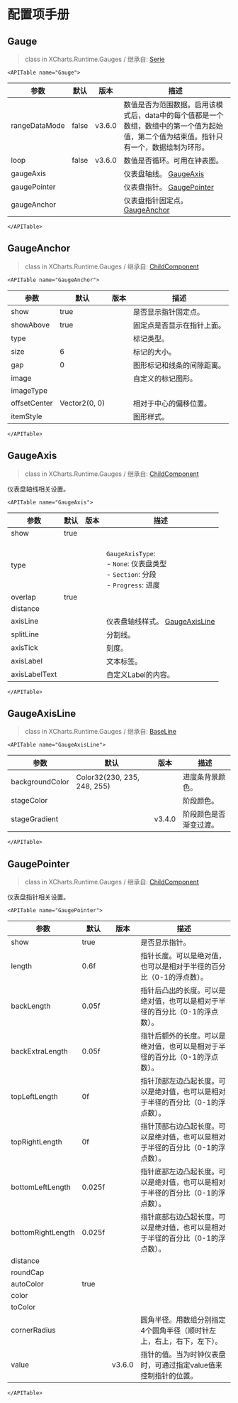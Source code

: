 # 配置项手册

## Gauge

> class in XCharts.Runtime.Gauges / 继承自: [Serie](https://xcharts-team.github.io/docs/configuration#serie)

```mdx-code-block
<APITable name="Gauge">
```

|参数|默认|版本|描述|
|--|--|--|--|
|rangeDataMode|false|v3.6.0|数值是否为范围数据。启用该模式后，data中的每个值都是一个数组，数组中的第一个值为起始值，第二个值为结束值。指针只有一个，数据绘制为环形。
|loop|false|v3.6.0|数值是否循环。可用在钟表图。
|gaugeAxis|||仪表盘轴线。 [GaugeAxis](#gaugeaxis)|
|gaugePointer|||仪表盘指针。 [GaugePointer](#gaugepointer)|
|gaugeAnchor|||仪表盘指针固定点。 [GaugeAnchor](#gaugeanchor)|

```mdx-code-block
</APITable>
```

## GaugeAnchor

> class in XCharts.Runtime.Gauges / 继承自: [ChildComponent](https://xcharts-team.github.io/docs/configuration#childcomponent)

```mdx-code-block
<APITable name="GaugeAnchor">
```

|参数|默认|版本|描述|
|--|--|--|--|
|show|true||是否显示指针固定点。
|showAbove|true||固定点是否显示在指针上面。
|type|||标记类型。
|size|6||标记的大小。
|gap|0||图形标记和线条的间隙距离。
|image|||自定义的标记图形。
|imageType|||
|offsetCenter|Vector2(0, 0)||相对于中心的偏移位置。
|itemStyle|||图形样式。

```mdx-code-block
</APITable>
```

## GaugeAxis

> class in XCharts.Runtime.Gauges / 继承自: [ChildComponent](https://xcharts-team.github.io/docs/configuration#childcomponent)

仪表盘轴线相关设置。

```mdx-code-block
<APITable name="GaugeAxis">
```

|参数|默认|版本|描述|
|--|--|--|--|
|show|true||
|type|||<br/>`GaugeAxisType`:<br/>- `None`: 仪表盘类型<br/>- `Section`: 分段<br/>- `Progress`: 进度<br/>|
|overlap|true||
|distance|||
|axisLine|||仪表盘轴线样式。 [GaugeAxisLine](#gaugeaxisline)|
|splitLine|||分割线。
|axisTick|||刻度。
|axisLabel|||文本标签。
|axisLabelText|||自定义Label的内容。

```mdx-code-block
</APITable>
```

## GaugeAxisLine

> class in XCharts.Runtime.Gauges / 继承自: [BaseLine](https://xcharts-team.github.io/docs/configuration#baseline)

```mdx-code-block
<APITable name="GaugeAxisLine">
```

|参数|默认|版本|描述|
|--|--|--|--|
|backgroundColor|Color32(230, 235, 248, 255)||进度条背景颜色。
|stageColor|||阶段颜色。
|stageGradient||v3.4.0|阶段颜色是否渐变过渡。

```mdx-code-block
</APITable>
```

## GaugePointer

> class in XCharts.Runtime.Gauges / 继承自: [ChildComponent](https://xcharts-team.github.io/docs/configuration#childcomponent)

仪表盘指针相关设置。

```mdx-code-block
<APITable name="GaugePointer">
```

|参数|默认|版本|描述|
|--|--|--|--|
|show|true||是否显示指针。
|length|0.6f||指针长度。可以是绝对值，也可以是相对于半径的百分比（0-1的浮点数）。
|backLength|0.05f||指针后凸出的长度。可以是绝对值，也可以是相对于半径的百分比（0-1的浮点数）。
|backExtraLength|0.05f||指针后额外的长度。可以是绝对值，也可以是相对于半径的百分比（0-1的浮点数）。
|topLeftLength|0f||指针顶部左边凸起长度。可以是绝对值，也可以是相对于半径的百分比（0-1的浮点数）。
|topRightLength|0f||指针顶部右边凸起长度。可以是绝对值，也可以是相对于半径的百分比（0-1的浮点数）。
|bottomLeftLength|0.025f||指针底部左边凸起长度。可以是绝对值，也可以是相对于半径的百分比（0-1的浮点数）。
|bottomRightLength|0.025f||指针底部右边凸起长度。可以是绝对值，也可以是相对于半径的百分比（0-1的浮点数）。
|distance|||
|roundCap|||
|autoColor|true||
|color|||
|toColor|||
|cornerRadius|||圆角半径。用数组分别指定4个圆角半径（顺时针左上，右上，右下，左下）。
|value||v3.6.0|指针的值。当为时钟仪表盘时，可通过指定value值来控制指针的位置。

```mdx-code-block
</APITable>
```

